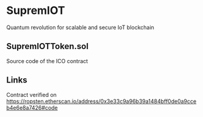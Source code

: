 # SupremIOT
Quantum revolution for scalable and secure IoT blockchain

## SupremIOTToken.sol
Source code of the ICO contract

## Links
Contract verified on https://ropsten.etherscan.io/address/0x3e33c9a96b39a1484bff0de0a9cceb4e6e8a7426#code
